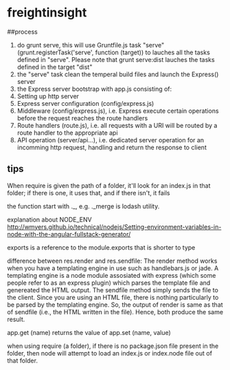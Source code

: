 # freightinsight
##process
1. do grunt serve, this will use Gruntfile.js task "serve" (grunt.registerTask('serve', function (target)) to lauches all the tasks defined in "serve". Please note that grunt serve:dist lauches the tasks defined in the target "dist"
2. the "serve" task clean the temperal build files and launch the Express() server 
3. the Express server bootstrap with app.js consisting of: 
4. Setting up http server 
5. Express server configuration (config/express.js)
6. Middleware (config/express.js), i.e. Express execute certain operations before the request reaches the route handlers
7. Route handlers (route.js), i.e. all requests with a URI will be routed by a route handler to the appropriate api
8. API operation (server/api...), i.e. dedicated server operation for an incomming http request, handling and return the response to client 


## tips
When require is given the path of a folder, it'll look for an index.js in that folder; if there is one, it uses that, and if there isn't, it fails

the function start with ._, e.g. ._merge is lodash utility.

explanation about NODE_ENV http://wmyers.github.io/technical/nodejs/Setting-environment-variables-in-node-with-the-angular-fullstack-generator/

exports is a reference to the module.exports that is shorter to type

difference between res.render and res.sendfile: The render method works when you have a templating engine in use such as handlebars.js or jade. A templating engine is a node module assosiated with express (which some people refer to as an express plugin) which parses the template file and genereated the HTML output. The sendfile method simply sends the file to the client. Since you are using an HTML file, there is nothing particularly to be parsed by the templating engine. So, the output of render is same as that of sendfile (i.e., the HTML written in the file). Hence, both produce the same result.

app.get (name) returns the value of app.set (name, value)

when using require (a folder), if there is no package.json file present in the folder, then node will attempt to load an index.js or index.node file out of that folder.